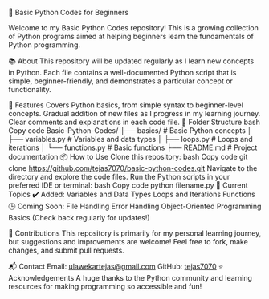 🐍 Basic Python Codes for Beginners



Welcome to my Basic Python Codes repository! This is a growing collection of Python programs aimed at helping beginners learn the fundamentals of Python programming.

📚 About
This repository will be updated regularly as I learn new concepts in Python. Each file contains a well-documented Python script that is simple, beginner-friendly, and demonstrates a particular concept or functionality.

🚀 Features
Covers Python basics, from simple syntax to beginner-level concepts.
Gradual addition of new files as I progress in my learning journey.
Clear comments and explanations in each code file.
📂 Folder Structure
bash
Copy code
Basic-Python-Codes/
├── basics/                # Basic Python concepts
│   ├── variables.py       # Variables and data types
│   ├── loops.py           # Loops and iterations
│   └── functions.py       # Basic functions
├── README.md              # Project documentation
📦 How to Use
Clone this repository:
bash
Copy code
git clone https://github.com/tejas7070/basic-python-codes.git
Navigate to the directory and explore the code files.
Run the Python scripts in your preferred IDE or terminal:
bash
Copy code
python filename.py
🌱 Current Topics
✔️ Added:
Variables and Data Types
Loops and Iterations
Functions
🕒 Coming Soon:
File Handling
Error Handling
Object-Oriented Programming Basics
(Check back regularly for updates!)

🤝 Contributions
This repository is primarily for my personal learning journey, but suggestions and improvements are welcome! Feel free to fork, make changes, and submit pull requests.

📬 Contact
Email: ulawekartejas@gmail.com
GitHub: [tejas7070](https://github.com/tejas7070/)
⭐ Acknowledgements
A huge thanks to the Python community and learning resources for making programming so accessible and fun!

